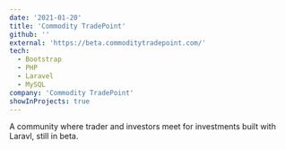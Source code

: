 ```yaml
---
date: '2021-01-20'
title: 'Commodity TradePoint'
github: ''
external: 'https://beta.commoditytradepoint.com/'
tech:
  - Bootstrap
  - PHP
  - Laravel
  - MySQL
company: 'Commodity TradePoint'
showInProjects: true
---
```


A community where trader and investors meet for investments built with Laravl, still in beta.
